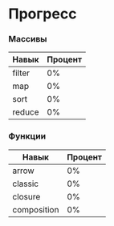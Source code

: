 # Прогресс

### Массивы
| Навык | Процент |
| --- | --- |
| filter | 0% |
| map | 0% |
| sort | 0% |
| reduce | 0% |

### Функции
| Навык | Процент |
| --- | --- |
| arrow | 0% |
| classic | 0% |
| closure | 0% |
| composition | 0% |
